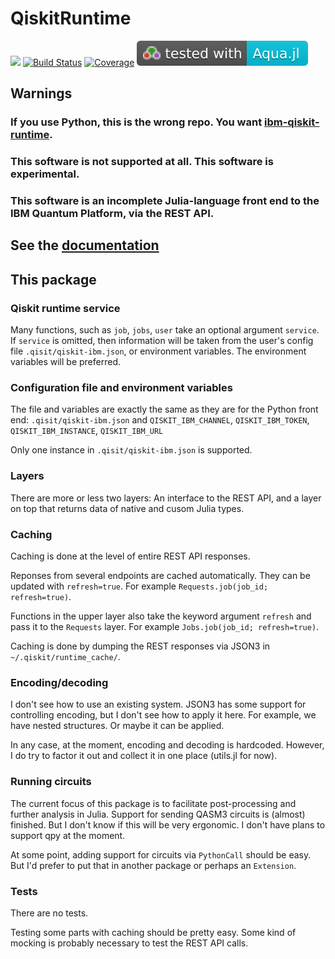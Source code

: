 # QiskitRuntime

[![](https://img.shields.io/badge/docs-dev-blue.svg)](https://jlapeyre.github.io/QiskitRuntime.jl/dev)
[![Build Status](https://github.com/jlapeyre/QiskitRuntime.jl/actions/workflows/CI.yml/badge.svg?branch=main)](https://github.com/jlapeyre/QiskitRuntime.jl/actions/workflows/CI.yml?query=branch%3Amain)
[![Coverage](https://codecov.io/gh/jlapeyre/QiskitRuntime.jl/branch/main/graph/badge.svg)](https://codecov.io/gh/jlapeyre/QiskitRuntime.jl)
[![Aqua QA](https://raw.githubusercontent.com/JuliaTesting/Aqua.jl/master/badge.svg)](https://github.com/JuliaTesting/Aqua.jl)

## Warnings

### If you use Python, this is the wrong repo. You want [ibm-qiskit-runtime](https://github.com/Qiskit/qiskit-ibm-runtime).

### **This software is not supported at all**. This software is experimental. 

### This software is an incomplete Julia-language front end to the IBM Quantum Platform, via the REST API.

## See the [documentation](https://jlapeyre.github.io/QiskitRuntime.jl/dev)

## This package

### Qiskit runtime service

Many functions, such as `job`, `jobs`, `user` take an optional argument `service`. If `service` is
omitted, then information will be taken from the user's config file `.qisit/qiskit-ibm.json`, or
environment variables. The environment variables will be preferred.

### Configuration file and environment variables

The file and variables are exactly the same as they are for the Python front end:
`.qisit/qiskit-ibm.json` and `QISKIT_IBM_CHANNEL`, `QISKIT_IBM_TOKEN`, `QISKIT_IBM_INSTANCE`,
 `QISKIT_IBM_URL`
 
Only one instance in `.qisit/qiskit-ibm.json` is supported.

### Layers

There are more or less two layers: An interface to the REST API, and a layer on top that returns data of native and cusom
Julia types.

### Caching

Caching is done at the level of entire REST API responses.

Reponses from several endpoints are cached automatically. They can be updated with `refresh=true`. For example
`Requests.job(job_id; refresh=true)`.

Functions in the upper layer also take the keyword argument `refresh` and pass it to the `Requests` layer. For example
`Jobs.job(job_id; refresh=true)`.

Caching is done by dumping the REST responses via JSON3 in `~/.qiskit/runtime_cache/`.

### Encoding/decoding

I don't see how to use an existing system. JSON3 has some support for controlling encoding, but I don't see how
to apply it here. For example, we have nested structures. Or maybe it can be applied.

In any case, at the moment, encoding and decoding is hardcoded. However, I do try to factor it out and collect
it in one place (utils.jl for now).

### Running circuits

The current focus of this package is to facilitate post-processing and further analysis in Julia. Support
for sending QASM3 circuits is (almost) finished. But I don't know if this will be very ergonomic. I don't
have plans to support qpy at the moment.

At some point, adding support for circuits via `PythonCall` should be easy. But I'd prefer to put that in another package or perhaps
an `Extension`.

### Tests

There are no tests.

Testing some parts with caching should be pretty easy. Some kind of mocking is probably necessary
to test the REST API calls.
<!--  LocalWords:  QiskitRuntime repo ibm qiskit
 -->
